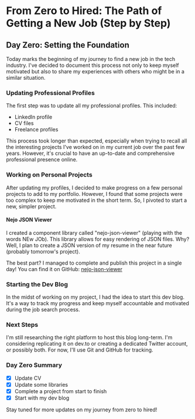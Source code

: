 # From Zero to Hired: The Path of Getting a New Job (Step by Step)

## Day Zero: Setting the Foundation

Today marks the beginning of my journey to find a new job in the tech industry. I've decided to document this process not only to keep myself motivated but also to share my experiences with others who might be in a similar situation.

### Updating Professional Profiles

The first step was to update all my professional profiles. This included:

- LinkedIn profile
- CV files
- Freelance profiles

This process took longer than expected, especially when trying to recall all the interesting projects I've worked on in my current job over the past few years. However, it's crucial to have an up-to-date and comprehensive professional presence online.

### Working on Personal Projects

After updating my profiles, I decided to make progress on a few personal projects to add to my portfolio. However, I found that some projects were too complex to keep me motivated in the short term. So, I pivoted to start a new, simpler project.

#### Nejo JSON Viewer

I created a component library called "nejo-json-viewer" (playing with the words NEw JOb). This library allows for easy rendering of JSON files. Why? Well, I plan to create a JSON version of my resume in the near future (probably tomorrow's project).

The best part? I managed to complete and publish this project in a single day! You can find it on GitHub: [nejo-json-viewer](https://github.com/ivanhuay/nejo-json-viewer)

### Starting the Dev Blog

In the midst of working on my project, I had the idea to start this dev blog. It's a way to track my progress and keep myself accountable and motivated during the job search process.

### Next Steps

I'm still researching the right platform to host this blog long-term. I'm considering replicating it on dev.to or creating a dedicated Twitter account, or possibly both. For now, I'll use Git and GitHub for tracking.

### Day Zero Summary

- [x] Update CV
- [x] Update some libraries
- [x] Complete a project from start to finish
- [x] Start with my dev blog

Stay tuned for more updates on my journey from zero to hired!